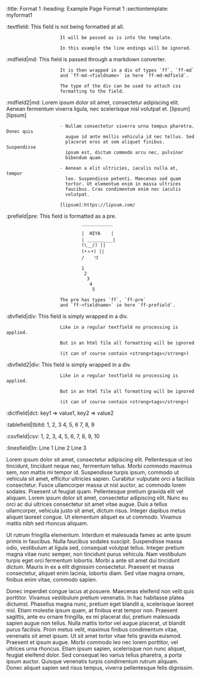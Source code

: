 :title:                 Format 1
:heading:               Example Page Format 1
:sectiontemplate:       myformat1

:textfield:             This field is not being formatted at all.

                        It will be passed as is into the template.

                        In this example the line endings will be ignored.

:mdfield|md:            This field is passed through a markdown converter.

                        It is then wrapped in a div of types `ff`, `ff-md`
                        and `ff-md-<fieldname>` ie here `ff-md-mdfield`.

                        The type of the div can be used to attach css
                        formatting to the field.

:mdfield2|md:           Lorem ipsum dolor sit amet, consectetur
                        adipiscing elit. Aenean fermentum viverra ligula,
                        nec scelerisque nisl volutpat et. [lipsum][lipsum]

                        - Nullam consectetur viverra urna tempus pharetra. Donec quis    
                          augue id ante mollis vehicula id nec tellus. Sed
                          placerat eros at sem aliquet finibus. Suspendisse
                          ipsum est, dictum commodo arcu nec, pulvinar
                          bibendum quam.

                        - Aenean a elit ultricies, iaculis nulla at, tempor
                          leo. Suspendisse potenti. Maecenas sed quam
                          tortor. Ut elementum enim in massa ultrices
                          faucibus. Cras condimentum enim nec iaculis
                          volutpat.

                        [lipsum]:https://lipsum.com/

:prefield|pre:          This field is formatted as a pre.

                                ￣￣￣￣￣￣￣
                                |  HIYA    |
                                | ＿＿＿＿___|
                                (\__/) ||
                                (•ㅅ•) ||
                                / 　 づ

                                1
                                 2
                                  3
                                   4
                                    5

                        The pre has types `ff`, `ff-pre`
                        and `ff-<fieldname>` ie here `ff-prefield`.

:divfield|div:          This field is simply wrapped in a div.

                        Like in a regular textfield no processing is applied.

                        But in an html file all formatting will be ignored

                        (it can of course contain <strong>tags</strong>)

:divfield2|div:         This field is simply wrapped in a div.

                        Like in a regular textfield no processing is applied.

                        But in an html file all formatting will be ignored

                        (it can of course contain <strong>tags</strong>)

:dictfield|dct:         key1 => value1,
                        key2 => value2

:tablefield|tbltd:      1, 2, 3
                        4, 5, 6
                        7, 8, 9

:csvfield|csv:          1, 2, 3, 4,
                        5, 6, 7,
                        8, 9,
                        10

:linesfield|ln:         Line 1
                        Line 2
                        Line 3


Lorem ipsum dolor sit amet, consectetur adipiscing elit. Pellentesque ut leo
tincidunt, tincidunt neque nec, fermentum tellus. Morbi commodo maximus sem,
non mattis mi tempor id. Suspendisse turpis ipsum, commodo ut vehicula sit
amet, efficitur ultricies sapien. Curabitur vulputate orci a facilisis
consectetur. Fusce ullamcorper massa ut nisl auctor, ac commodo lorem
sodales. Praesent ut feugiat quam. Pellentesque pretium gravida elit vel
aliquam. Lorem ipsum dolor sit amet, consectetur adipiscing elit. Nunc eu
orci ac dui ultrices consectetur sit amet vitae augue. Duis a tellus
ullamcorper, vehicula justo sit amet, dictum risus. Integer dapibus metus
aliquet laoreet congue. Ut elementum aliquet ex ut commodo. Vivamus mattis
nibh sed rhoncus aliquam.

Ut rutrum fringilla elementum. Interdum et malesuada fames ac ante ipsum
primis in faucibus. Nulla faucibus sodales suscipit. Suspendisse massa odio,
vestibulum at ligula sed, consequat volutpat tellus. Integer pretium magna
vitae nunc semper, non tincidunt purus vehicula. Nam vestibulum turpis eget
orci fermentum lobortis. Morbi a ante sit amet dui tincidunt dictum. Mauris
in ex a elit dignissim consectetur. Praesent et massa consectetur, aliquet
enim lacinia, lobortis diam. Sed vitae magna ornare, finibus enim vitae,
commodo sapien.

Donec imperdiet congue lacus at posuere. Maecenas eleifend non velit quis
porttitor. Vivamus vestibulum pretium venenatis. In hac habitasse platea
dictumst. Phasellus magna nunc, pretium eget blandit a, scelerisque laoreet
nisl. Etiam molestie ipsum quam, at finibus erat tempor non. Praesent
sagittis, ante eu ornare fringilla, ex mi placerat dui, pretium malesuada
sapien augue non tellus. Nulla mattis tortor vel augue placerat, ut blandit
purus facilisis. Proin metus velit, maximus finibus condimentum vitae,
venenatis sit amet ipsum. Ut sit amet tortor vitae felis gravida euismod.
Praesent et ipsum augue. Morbi commodo leo nec lorem porttitor, vel ultrices
urna rhoncus. Etiam ipsum sapien, scelerisque non nunc aliquet, feugiat
eleifend dolor. Sed consequat leo varius tellus pharetra, a porta ipsum
auctor. Quisque venenatis turpis condimentum rutrum aliquam. Donec aliquet
sapien sed risus tempus, viverra pellentesque felis dignissim.
